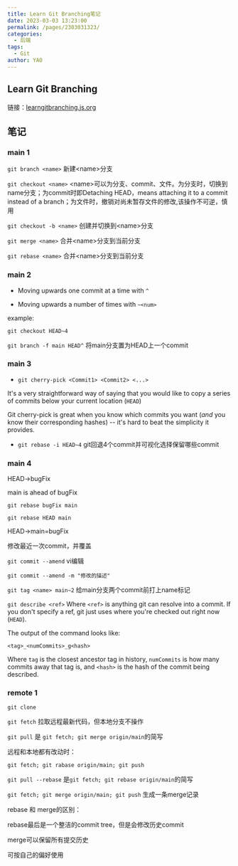 ```yaml
---
title: Learn Git Branching笔记
date: 2023-03-03 13:23:00
permalink: /pages/2303031323/
categories:
  - 后端
tags:
  - Git
author: YAO
---
```




## Learn Git Branching

链接：[learngitbranching.js.org](https://learngitbranching.js.org/)

## 笔记

### main 1

`git branch <name>` 新建&lt;name&gt;分支

`git checkout <name>` &lt;name&gt;可以为分支、commit、文件。为分支时，切换到name分支；为commit时即Detaching HEAD，means attaching it to a commit instead of a branch；为文件时，撤销对尚未暂存文件的修改,该操作不可逆，慎用

`git checkout -b <name>` 创建并切换到&lt;name&gt;分支

`git merge <name>` 合并&lt;name&gt;分支到当前分支

`git rebase <name>` 合并&lt;name&gt;分支到当前分支

### main 2 

- Moving upwards one commit at a time with `^`

- Moving upwards a number of times with `~<num>`

example:

`git checkout HEAD~4`

`git branch -f main HEAD^` 将main分支置为HEAD上一个commit

### main 3

- `git cherry-pick <Commit1> <Commit2> <...>`

It's a very straightforward way of saying that you would like to copy a series of commits below your current location (`HEAD`)

Git cherry-pick is great when you know which commits you want (*and* you know their corresponding hashes) -- it's hard to beat the simplicity it provides.

* `git rebase -i HEAD~4` git回退4个commit并可视化选择保留哪些commit

### main 4

HEAD->bugFix

main is ahead of bugFix

`git rebase bugFix main`  

`git rebase HEAD main`  

HEAD->main=bugFix



修改最近一次commit，并覆盖

`git commit --amend`  vi编辑

`git commit --amend -m "修改的描述"`



`git tag <name> main~2` 给main分支两个commit前打上name标记



`git describe <ref>`  Where `<ref>` is anything git can resolve into a commit. If you don't specify a ref, git just uses where you're checked out right now (`HEAD`).

The output of the command looks like:

`<tag>_<numCommits>_g<hash>`

Where `tag` is the closest ancestor tag in history, `numCommits` is how many commits away that tag is, and `<hash>` is the hash of the commit being described.



### remote 1

`git clone`

`git fetch` 拉取远程最新代码，但本地分支不操作

`git pull` 是 `git fetch; git merge origin/main`的简写

远程和本地都有改动时：

`git fetch; git rabase origin/main; git push` 

`git pull --rebase` 是`git fetch; git rebase origin/main`的简写

`git fetch; git merge origin/main; git push` 生成一条merge记录



rebase 和 merge的区别：

rebase最后是一个整洁的commit tree，但是会修改历史commit

merge可以保留所有提交历史

可按自己的偏好使用
